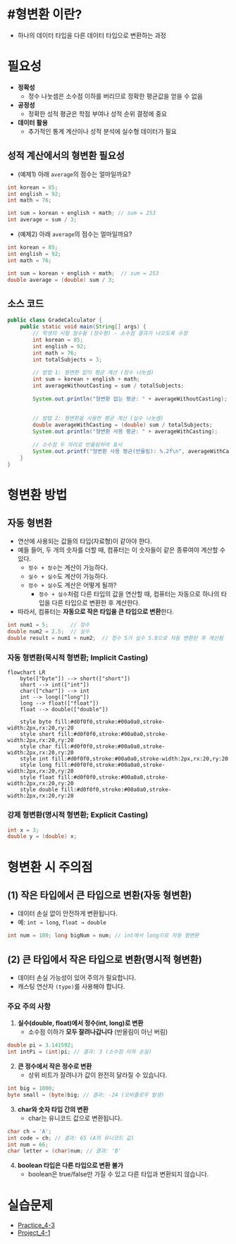 
# #형변환 이란?

- 하나의 데이터 타입을 다른 데이터 타입으로 변환하는 과정

# 필요성

- **정확성**
	- 정수 나눗셈은 소수점 이하를 버리므로 정확한 평균값을 얻을 수 없음
- **공정성**
	- 정확한 성적 평균은 학점 부여나 성적 순위 결정에 중요
- **데이터 활용**
	- 추가적인 통계 계산이나 성적 분석에 실수형 데이터가 필요


## 성적 계산에서의 형변환 필요성

- (예제1) 아래 `average`의 점수는 얼마일까요?

```java
int korean = 85;
int english = 92;
int math = 76;

int sum = korean + english + math; // sum = 253
int average = sum / 3;
```

- (예제2) 아래 `average`의 점수는 얼마일까요?
```java
int korean = 85;
int english = 92;
int math = 76;

int sum = korean + english + math;  // sum = 253
double average = (double) sum / 3;
```


## 소스 코드

```java
public class GradeCalculator {
    public static void main(String[] args) {
        // 학생의 시험 점수들 (정수형) - 소수점 결과가 나오도록 수정
        int korean = 85;
        int english = 92;
        int math = 76;
        int totalSubjects = 3;
        
        // 방법 1: 형변환 없이 평균 계산 (정수 나눗셈)
        int sum = korean + english + math;
        int averageWithoutCasting = sum / totalSubjects;
        
        System.out.println("형변환 없는 평균: " + averageWithoutCasting);
		
		
        // 방법 2: 형변환을 사용한 평균 계산 (실수 나눗셈)
        double averageWithCasting = (double) sum / totalSubjects;
        System.out.println("형변환 사용 평균: " + averageWithCasting);
        
        // 소수점 두 자리로 반올림하여 표시
        System.out.printf("형변환 사용 평균(반올림): %.2f\n", averageWithCasting);
    }
}
```


# 형변환 방법

## 자동 형변환

- 연산에 사용되는 값들의 타입(자료형)이 같아야 한다.
- 예들 들어, 두 개의 숫자를 더할 때, 컴퓨터는 이 숫자들이 같은 종류여야 계산할 수 있다.
	- `정수 + 정수`는 계산이 가능하다.
	- `실수 + 실수`도 계산이 가능하다.
	- `정수 + 실수`도 계산은 어떻게 될까?
		- `정수 + 실수`처럼 다른 타입의 값을 연산할 때, 컴퓨터는 자동으로 하나의 타입을 다른 타입으로 변환한 후 계산한다.
- 따라서, 컴퓨터는 **자동으로 작은 타입을 큰 타입으로 변환**한다.

```java
int num1 = 5;       // 정수
double num2 = 2.5;  // 실수
double result = num1 + num2;  // 정수 5가 실수 5.0으로 자동 변환된 후 계산됨
```


### 자동 형변환(묵시적 형변환; Implicit Casting)

```mermaid
flowchart LR
    byte(["byte"]) --> short(["short"])
    short --> int(["int"])
    char(["char"]) --> int
    int --> long(["long"])
    long --> float(["float"])
    float --> double(["double"])
    
    style byte fill:#d0f0f0,stroke:#00a0a0,stroke-width:2px,rx:20,ry:20
    style short fill:#d0f0f0,stroke:#00a0a0,stroke-width:2px,rx:20,ry:20
    style char fill:#d0f0f0,stroke:#00a0a0,stroke-width:2px,rx:20,ry:20
    style int fill:#d0f0f0,stroke:#00a0a0,stroke-width:2px,rx:20,ry:20
    style long fill:#d0f0f0,stroke:#00a0a0,stroke-width:2px,rx:20,ry:20
    style float fill:#d0f0f0,stroke:#00a0a0,stroke-width:2px,rx:20,ry:20
    style double fill:#d0f0f0,stroke:#00a0a0,stroke-width:2px,rx:20,ry:20
```


### 강제 형변환(명시적 형변환; Explicit Casting)

```java
int x = 3;
double y = (double) x;
```

# 형변환 시 주의점

## (1) 작은 타입에서 큰 타입으로 변환(자동 형변환)

- 데이터 손실 없이 안전하게 변환됩니다.
- 예: `int → long`, `float → double`

```java
int num = 100; long bigNum = num; // int에서 long으로 자동 형변환
```

## (2) 큰 타입에서 작은 타입으로 변환(명시적 형변환)

- 데이터 손실 가능성이 있어 주의가 필요합니다.
- 캐스팅 연산자 `(type)`를 사용해야 합니다.

### 주요 주의 사항

1. **실수(double, float)에서 정수(int, long)로 변환**
    - 소수점 이하가 **모두 잘려나갑니다** (반올림이 아닌 버림)

```java
double pi = 3.141592; 
int intPi = (int)pi; // 결과: 3 (소수점 이하 손실)
```
    
2. **큰 정수에서 작은 정수로 변환**
    - 상위 비트가 잘려나가 값이 완전히 달라질 수 있습니다.   

```java
int big = 1000; 
byte small = (byte)big; // 결과: -24 (오버플로우 발생)
```

	
3. **char와 숫자 타입 간의 변환**    
    - char는 유니코드 값으로 변환됩니다.
        
```java
char ch = 'A'; 
int code = ch; // 결과: 65 (A의 유니코드 값) 
int num = 66; 
char letter = (char)num; // 결과: 'B'
```

4. **boolean 타입은 다른 타입으로 변환 불가**
    - boolean은 true/false만 가질 수 있고 다른 타입과 변환되지 않습니다.


# 실습문제

- [Practice_4-3](../Week_04/practice/Practice_4-3.md)
- [Project_4-1](../Week_04/practice/Project_4-1.md)